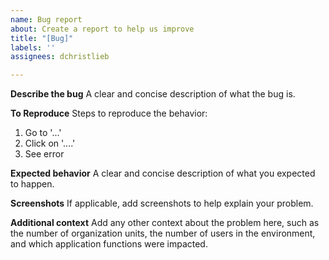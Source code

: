 ```yaml
---
name: Bug report
about: Create a report to help us improve
title: "[Bug]"
labels: ''
assignees: dchristlieb

---
```


**Describe the bug**
A clear and concise description of what the bug is.

**To Reproduce**
Steps to reproduce the behavior:
1. Go to '...'
2. Click on '....'
3. See error

**Expected behavior**
A clear and concise description of what you expected to happen.

**Screenshots**
If applicable, add screenshots to help explain your problem.

**Additional context**
Add any other context about the problem here, such as the number of organization units, the number of users in the environment, and which application functions were impacted.

